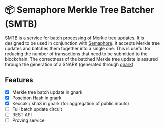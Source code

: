# 📦 Semaphore Merkle Tree Batcher (SMTB)

SMTB is a service for batch processing of Merkle tree updates. It is designed to be used in conjunction with [Semaphore](https://github.com/semaphore-protocol/semaphore). It accepts Merkle tree updates and batches them together into a single one. This is useful for reducing the number of transactions that need to be submitted to the blockchain. The correctness of the batched Merkle tree update is assured through the generation of a SNARK (generated through [gnark](https://github.com/ConsenSys/gnark)).

## Features

- [x] Merkle tree batch update in gnark
- [x] Poseidon Hash in gnark
- [x] Keccak / sha3 in gnark (for aggregation of public inputs)
- [ ] Full batch update circuit
- [ ] REST API
- [ ] Proving service